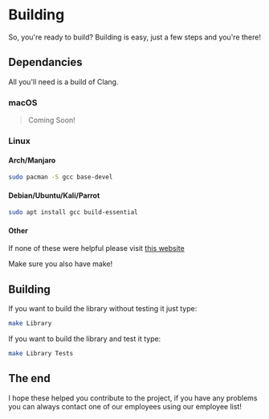 # Building
So, you're ready to build? Building is easy, just a few steps and you're there!

## Dependancies
All you'll need is a build of Clang.

### macOS
> Coming Soon!

### Linux

#### Arch/Manjaro
```zsh
sudo pacman -S gcc base-devel
```

#### Debian/Ubuntu/Kali/Parrot
```zsh
sudo apt install gcc build-essential
```

#### Other
If none of these were helpful please visit [this website](https://gcc.gnu.org/install/)

Make sure you also have make!

## Building
If you want to build the library without testing it just type:
```bash
make Library
```
If you want to build the library and test it type:
```bash
make Library Tests
```

## The end
I hope these helped you contribute to the project, if you have any problems you can always contact one of our employees using our employee list!